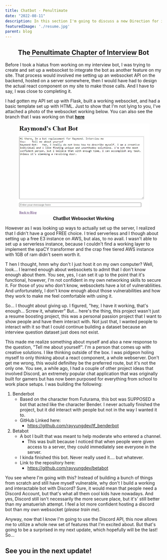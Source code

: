 ```yaml
---
title: Chatbot - Penultimate 
date: "2022-08-11"
description: In this section I'm going to discuss a new Direction for implementing the Chatbot onto the blog. 
featuredImage: './resume.jpg'
parent: blog
---
```

<h2 class="font-italic font-weight-bold" align="center"> The Penultimate Chapter of Interview Bot<hr color="blue" width="70%" align="center" style="margin: auto auto auto"> </h2> 

Before I took a hiatus from working on my interview bot, I was trying to create and set up a websocket to integrate the bot as another feature on my site. That process would involved me setting up an websocket API on the backend, hosted on a server somewhere, then I would have had to design the actual react component on my site to make those calls. And I have to say, I was close to completing it.   
  
I had gotten my API set up with Flask, built a working websocket, and had a basic template set up with HTML. Just to show that I'm not lying to you, I've attached a photo of the websocket working below. You can also see the branch that I was working on that [**here**](https://github.com/rayyungdev/interview-bot/tree/chatapp)  

<figure align='center'>
<img src = './chat.jpg'>
<figcaption align = "center" ><b> ChatBot Websocket Working</b> </figcaption></figure>  


However as I was looking up ways to actually set up the server, I realized that I didn't have a good FREE choice. I tried serverless and I though about setting up a free E3 instance on AWS, but alas, to no avail. I wasn't able to set up a serverless instance, because I couldn't find a working layer to implement the spaCY transformer and the crap free tiered AWS instance with 1GB of ram didn't seem worth it.   
  
T hen I thought, hmm why don't I just host it on my own computer? Well, look... I learned enough about websockets to admit that I don't know enough about them. You see, yes, I can set it up to the point that it's functional, however, I'm not confident in my own networking skills to secure it. For those of you who don't know, websockets have a lot of vulnerabliities. And unfortunately, I don't know enough about those vulnerabilities and how they work to make me feel comfortable with using it.   
 
So... I thought about giving up. I figured, "hey, I have it working, that's enough... Screw it, whatever" But... here's the thing, this project wasn't just a resume boosting project, this was a personal passion project that I want to show people and have them interact with. Not just that, I wanted people to interact with it so that I could continue building a dataset because an interview question dataset just does not exist.  
  
This made me realize something about myself and also a new response to the question, "Tell me about yourself". I'm a person that comes up with creative solutions. I like thinking outside of the box. I was pidgeon holing myself to only thinking about a react component, a whole webserver. Don't get me wrong, this would definiltey be the preferred route, but it's not the only one. You see, a while ago, I had a couple of other project ideas that involved Discord, an extremely popular chat application that was originally built for gamers but has now been purposed for everything from school to work place setups. I was building the following: 
1. Benderbot
    - Based on the character from Futurama, this bot was SUPPOSED a bot that acted like the character Bender. I never actually finished the project, but it did interact with people but not in the way I wanted it to. 
    - GitHub Linked here: 
        - https://github.com/rayyungdev/tf_benderbot
2. Betabot
    - A bot I built that was meant to help moderate who entered a channel. 
        - This was built because I noticed that when people were given access to a server, they could immediately see everyone in the server.
    - I kinda finished this bot. Never really used it.... but whatever. 
    - Link to the repository here: 
        - https://github.com/rayyungdev/betabot  
          
You see where I'm going with this? Instead of building a bunch of things from scratch and still have myself vulnerable, why don't I build a working and interactable bot with Discord? Sure, it would mean that people need a Discord Account, but that's what all them cool kids have nowadays. And yes, Discord still isn't necessarily the more secure place, but it's' still better than my amatuerish attempt. I feel a lot more confident hosting a discord bot than my own websocket (_please train me_).  
  
Anyway, now that I know I'm going to use the Discord API, this now allows me to utilize a whole new set of features that I'm excited about. But that's going to be a surprised in my next update, which hopefully will be the last! So... 

## See you in the next update!